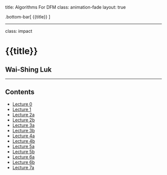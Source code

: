 title: Algorithms For DFM
class: animation-fade
layout: true

<!-- This slide will serve as the base layout for all your slides -->
.bottom-bar[
  {{title}}
]

---

class: impact

# {{title}}
## Wai-Shing Luk

---

## Contents

- [Lecture 0](lec00-remark.html)
- [Lecture 1](lec01-remark.html)
- [Lecture 2a](lec02a-remark.html)
- [Lecture 2b](lec02b-remark.html)
- [Lecture 3a](lec03a-remark.html)
- [Lecture 3b](lec03b-remark.html)
- [Lecture 4a](lec04a-remark.html)
- [Lecture 4b](lec04b-remark.html)
- [Lecture 5a](lec05a-remark.html)
- [Lecture 5b](lec05b-remark.html)
- [Lecture 6a](lec06a-remark.html)
- [Lecture 6b](lec06b-remark.html)
- [Lecture 7a](lec07a-remark.html)
